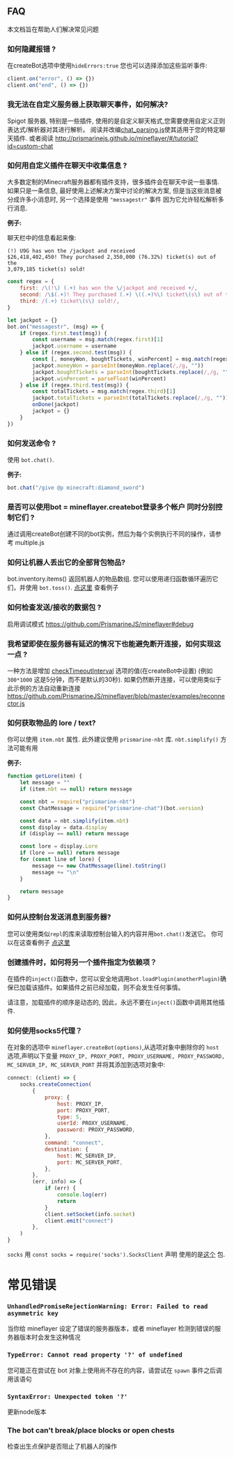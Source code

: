 ## FAQ

本文档旨在帮助人们解决常见问题

### 如何隐藏报错 ?

在createBot选项中使用`hideErrors:true`
您也可以选择添加这些监听事件:

```js
client.on("error", () => {})
client.on("end", () => {})
```

### 我无法在自定义服务器上获取聊天事件，如何解决?

Spigot 服务器, 特别是一些插件, 使用的是自定义聊天格式,您需要使用自定义正则表达式/解析器对其进行解析。
阅读并改编[chat_parsing.js](https://github.com/PrismarineJS/mineflayer/blob/master/examples/chat_parsing.js)使其适用于您的特定聊天插件. 或者阅读 http://prismarinejs.github.io/mineflayer/#/tutorial?id=custom-chat

### 如何用自定义插件在聊天中收集信息 ?

大多数定制的Minecraft服务器都有插件支持，很多插件会在聊天中说一些事情. 如果只是一条信息, 最好使用上述解决方案中讨论的解决方案, 但是当这些消息被分成许多小消息时, 另一个选择是使用 `"messagestr"` 事件 因为它允许轻松解析多行消息.

**例子:**

聊天栏中的信息看起来像:

```
(!) U9G has won the /jackpot and received
$26,418,402,450! They purchased 2,350,000 (76.32%) ticket(s) out of the
3,079,185 ticket(s) sold!
```

```js
const regex = {
	first: /\(!\) (.+) has won the \/jackpot and received +/,
	second: /\$(.+)! They purchased (.+) \((.+)%\) ticket\(s\) out of the /,
	third: /(.+) ticket\(s\) sold!/,
}

let jackpot = {}
bot.on("messagestr", (msg) => {
	if (regex.first.test(msg)) {
		const username = msg.match(regex.first)[1]
		jackpot.username = username
	} else if (regex.second.test(msg)) {
		const [, moneyWon, boughtTickets, winPercent] = msg.match(regex.second)
		jackpot.moneyWon = parseInt(moneyWon.replace(/,/g, ""))
		jackpot.boughtTickets = parseInt(boughtTickets.replace(/,/g, ""))
		jackpot.winPercent = parseFloat(winPercent)
	} else if (regex.third.test(msg)) {
		const totalTickets = msg.match(regex.third)[1]
		jackpot.totalTickets = parseInt(totalTickets.replace(/,/g, ""))
		onDone(jackpot)
		jackpot = {}
	}
})
```

### 如何发送命令 ?

使用 `bot.chat()`.

**例子:**

```js
bot.chat("/give @p minecraft:diamond_sword")
```

### 是否可以使用bot = mineflayer.createbot登录多个帐户 同时分别控制它们 ?

通过调用createBot创建不同的bot实例，然后为每个实例执行不同的操作，请参考 multiple.js

### 如何让机器人丢出它的全部背包物品?

bot.inventory.items() 返回机器人的物品数组. 您可以使用递归函数循环遍历它们，并使用 `bot.toss()`. [点这里](https://gist.github.com/dada513/3d88f772be4224b40f9e5d1787bd63e9) 查看例子

### 如何检查发送/接收的数据包 ?

启用调试模式 https://github.com/PrismarineJS/mineflayer#debug

### 我希望即使在服务器有延迟的情况下也能避免断开连接，如何实现这一点 ?

一种方法是增加 [checkTimeoutInterval](https://github.com/PrismarineJS/node-minecraft-protocol/blob/master/docs/API.md#mccreateclientoptions) 选项的值(在createBot中设置) (例如 `300*1000` 这是5分钟，而不是默认的30秒). 如果仍然断开连接，可以使用类似于此示例的方法自动重新连接 https://github.com/PrismarineJS/mineflayer/blob/master/examples/reconnector.js

### 如何获取物品的 lore / text?

你可以使用 `item.nbt` 属性. 此外建议使用 `prismarine-nbt` 库. `nbt.simplify()` 方法可能有用

**例子:**

```js
function getLore(item) {
	let message = ""
	if (item.nbt == null) return message

	const nbt = require("prismarine-nbt")
	const ChatMessage = require("prismarine-chat")(bot.version)

	const data = nbt.simplify(item.nbt)
	const display = data.display
	if (display == null) return message

	const lore = display.Lore
	if (lore == null) return message
	for (const line of lore) {
		message += new ChatMessage(line).toString()
		message += "\n"
	}

	return message
}
```

### 如何从控制台发送消息到服务器?

您可以使用类似`repl`的库来读取控制台输入的内容并用`bot.chat()`发送它。 你可以在这查看例子 [点这里](https://github.com/PrismarineJS/mineflayer/blob/master/examples/repl.js)

### 创建插件时，如何将另一个插件指定为依赖项？

在插件的`inject()`函数中，您可以安全地调用`bot.loadPlugin(anotherPlugin)`确保已加载该插件。如果插件之前已经加载，则不会发生任何事情。

请注意，加载插件的顺序是动态的, 因此，永远不要在`inject()`函数中调用其他插件.

### 如何使用socks5代理？

在对象的选项中 `mineflayer.createBot(options)`,从选项对象中删除你的 `host` 选项,声明以下变量 `PROXY_IP, PROXY_PORT, PROXY_USERNAME, PROXY_PASSWORD, MC_SERVER_IP, MC_SERVER_PORT` 并将其添加到选项对象中:

```js
connect: (client) => {
	socks.createConnection(
		{
			proxy: {
				host: PROXY_IP,
				port: PROXY_PORT,
				type: 5,
				userId: PROXY_USERNAME,
				password: PROXY_PASSWORD,
			},
			command: "connect",
			destination: {
				host: MC_SERVER_IP,
				port: MC_SERVER_PORT,
			},
		},
		(err, info) => {
			if (err) {
				console.log(err)
				return
			}
			client.setSocket(info.socket)
			client.emit("connect")
		},
	)
}
```

`socks` 用 `const socks = require('socks').SocksClient` 声明 使用的是[这个](https://www.npmjs.com/package/socks) 包.

# 常见错误

### `UnhandledPromiseRejectionWarning: Error: Failed to read asymmetric key`

当你给 mineflayer 设定了错误的服务器版本，或者 mineflayer 检测到错误的服务器版本时会发生这种情况

### `TypeError: Cannot read property '?' of undefined`

您可能正在尝试在 bot 对象上使用尚不存在的内容，请尝试在 `spawn` 事件之后调用该语句

### `SyntaxError: Unexpected token '?'`

更新node版本

### The bot can't break/place blocks or open chests

检查出生点保护是否阻止了机器人的操作
